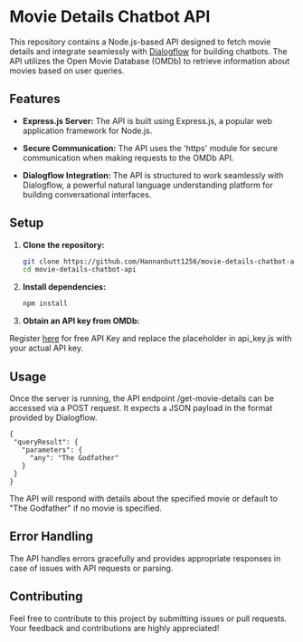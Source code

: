 # Movie Details Chatbot API

This repository contains a Node.js-based API designed to fetch movie details and integrate seamlessly with [Dialogflow](https://dialogflow.cloud.google.com/) for building chatbots. The API utilizes the Open Movie Database (OMDb) to retrieve information about movies based on user queries.

## Features

- **Express.js Server:** The API is built using Express.js, a popular web application framework for Node.js.

- **Secure Communication:** The API uses the 'https' module for secure communication when making requests to the OMDb API.

- **Dialogflow Integration:** The API is structured to work seamlessly with Dialogflow, a powerful natural language understanding platform for building conversational interfaces.

## Setup

1. **Clone the repository:**

   ```bash
   git clone https://github.com/Hannanbutt1256/movie-details-chatbot-api.git
   cd movie-details-chatbot-api
2. **Install dependencies:**

   ```bash
   npm install

3. **Obtain an API key from OMDb:**

Register [here](https://www.omdbapi.com/) for free API Key and replace the placeholder in api_key.js with your actual API key.

## Usage
Once the server is running, the API endpoint /get-movie-details can be accessed via a POST request. It expects a JSON payload in the format provided by Dialogflow.

 ```
{
  "queryResult": {
    "parameters": {
      "any": "The Godfather"
    }
  }
}
```
The API will respond with details about the specified movie or default to "The Godfather" if no movie is specified.

## Error Handling
The API handles errors gracefully and provides appropriate responses in case of issues with API requests or parsing.

## Contributing
Feel free to contribute to this project by submitting issues or pull requests. Your feedback and contributions are highly appreciated!
